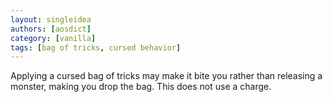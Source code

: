 ```yaml
---
layout: singleidea
authors: [aosdict]
category: [vanilla]
tags: [bag of tricks, cursed behavior]
---
```

Applying a cursed bag of tricks may make it bite you rather than releasing a monster, making you drop the bag. This does not use a charge.
